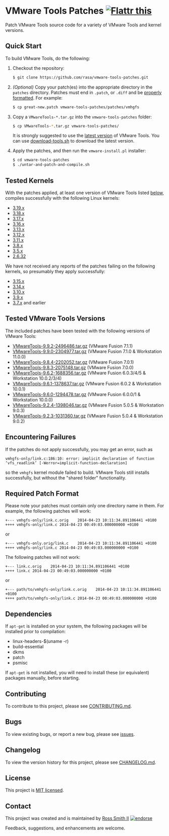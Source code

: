 # VMware Tools Patches [![Flattr this][flatter_png]][flatter]

Patch VMware Tools source code for a variety of VMware Tools and kernel versions.

## Quick Start

To build VMware Tools, do the following:

1. Checkout the repository:
	````bash
	$ git clone https://github.com/rasa/vmware-tools-patches.git
	````

2. *(Optional)* Copy your patch(es) into the appropriate directory in the `patches` directory. Patches must end in `.patch`, or `.diff` and be [properly formatted](#required-patch-format). For example:
	````bash
	$ cp great-new.patch vmware-tools-patches/patches/vmhgfs
	````

3. Copy a `VMwareTools-*.tar.gz` into the `vmware-tools-patches` folder:
	````bash
	$ cp VMwareTools-*.tar.gz vmware-tools-patches/
	````

   It is strongly suggested to use the [latest version](#tested-vmware-tools-versions) of VMware Tools. You can use [download-tools.sh](../../blob/master/download-tools.sh) to download the latest version.

4. Apply the patches, and then run the `vmware-install.pl` installer:
	````bash
	$ cd vmware-tools-patches
	$ ./untar-and-patch-and-compile.sh
	````

## Tested Kernels

With the patches applied, at least one version of VMware Tools listed [below](#tested-vmware-tools-versions), compiles successfully with the following Linux kernels:

* [3.19.x](http://kernelnewbies.org/Linux_3.19)
* [3.18.x](http://kernelnewbies.org/Linux_3.18)
* [3.17.x](http://kernelnewbies.org/Linux_3.17)
* [3.16.x](http://kernelnewbies.org/Linux_3.16)
* [3.13.x](http://kernelnewbies.org/Linux_3.13)
* [3.12.x](http://kernelnewbies.org/Linux_3.12)
* [3.11.x](http://kernelnewbies.org/Linux_3.11)
* [3.8.x](http://kernelnewbies.org/Linux_3.8)
* [3.5.x](http://kernelnewbies.org/Linux_3.5)
* [2.6.32](http://kernelnewbies.org/Linux_2.6.32)

We have not received any reports of the patches failing on the following kernels, so presumably they apply successfully:

* [3.15.x](http://kernelnewbies.org/Linux_3.15)
* [3.14.x](http://kernelnewbies.org/Linux_3.14)
* [3.10.x](http://kernelnewbies.org/Linux_3.10)
* [3.9.x](http://kernelnewbies.org/Linux_3.9)
* [3.7.x](http://kernelnewbies.org/Linux_3.7) and earlier

## Tested VMware Tools Versions

The included patches have been tested with the following versions of VMware Tools:

* [VMwareTools-9.9.2-2496486.tar.gz](https://softwareupdate.vmware.com/cds/vmw-desktop/fusion/7.1.1/2498930/packages/com.vmware.fusion.tools.linux.zip.tar) (VMware Fusion 7.1.1)
* [VMwareTools-9.9.0-2304977.tar.gz](https://softwareupdate.vmware.com/cds/vmw-desktop/fusion/7.1.0/2314774/packages/com.vmware.fusion.tools.linux.zip.tar) (VMware Fusion 7.1.0 & Workstation 11.0.0)
* [VMwareTools-9.8.4-2202052.tar.gz](https://softwareupdate.vmware.com/cds/vmw-desktop/fusion/7.0.1/2235595/packages/com.vmware.fusion.tools.linux.zip.tar) (VMware Fusion 7.0.1)
* [VMwareTools-9.8.3-2075148.tar.gz](https://softwareupdate.vmware.com/cds/vmw-desktop/fusion/7.0.0/2075534/packages/com.vmware.fusion.tools.linux.zip.tar) (VMware Fusion 7.0.0)
* [VMwareTools-9.6.2-1688356.tar.gz](https://softwareupdate.vmware.com/cds/vmw-desktop/fusion/6.0.3/1747349/packages/com.vmware.fusion.tools.linux.zip.tar) (VMware Fusion 6.0.3/4/5 & Workstation 10.0.2/3/4)
* [VMwareTools-9.6.1-1378637.tar.gz](https://softwareupdate.vmware.com/cds/vmw-desktop/fusion/6.0.2/1398658/packages/com.vmware.fusion.tools.linux.zip.tar) (VMware Fusion 6.0.2 & Workstation 10.0.1)
* [VMwareTools-9.6.0-1294478.tar.gz](https://softwareupdate.vmware.com/cds/vmw-desktop/fusion/6.0.1/1331545/packages/com.vmware.fusion.tools.linux.zip.tar) (VMware Fusion 6.0.0/1 & Workstation 10.0.0)
* [VMwareTools-9.2.4-1398046.tar.gz](https://softwareupdate.vmware.com/cds/vmw-desktop/fusion/5.0.5/1945692/packages/com.vmware.fusion.tools.linux.zip.tar) (VMware Fusion 5.0.5 & Workstation 9.0.3)
* [VMwareTools-9.2.3-1031360.tar.gz](https://softwareupdate.vmware.com/cds/vmw-desktop/fusion/5.0.4/1435862/packages/com.vmware.fusion.tools.linux.zip.tar) (VMware Fusion 5.0.4 & Workstation 9.0.2)

## Encountering Failures

If the patches do not apply successfully, you may get an error, such as

````
vmhgfs-only/link.c:186:10: error: implicit declaration of function ‘vfs_readlink’ [-Werror=implicit-function-declaration]
````

so the `vmhgfs` kernel module failed to build. VMware Tools still installs successfully, but without the "shared folder" functionality.

## Required Patch Format

Please note your patches must contain only one directory name in them. For example, the following patches will work:

````
+--- vmhgfs-only/link.c.orig	2014-04-23 10:11:34.891106441 +0100
++++ vmhgfs-only/link.c	2014-04-23 00:49:03.000000000 +0100
````
or
````
+--- vmhgfs-only.orig/link.c	2014-04-23 10:11:34.891106441 +0100
++++ vmhgfs-only/link.c	2014-04-23 00:49:03.000000000 +0100
````
The following patches will not work:

````
+--- link.c.orig	2014-04-23 10:11:34.891106441 +0100
++++ link.c	2014-04-23 00:49:03.000000000 +0100
````
or
````
+--- path/to/vmhgfs-only/link.c.orig	2014-04-23 10:11:34.891106441 +0100
++++ path/to/vmhgfs-only/link.c	2014-04-23 00:49:03.000000000 +0100
````

## Dependencies

If `apt-get` is installed on your system, the following packages will be installed prior to compilation:

* linux-headers-$(uname -r)
* build-essential
* dkms
* patch
* psmisc

If `apt-get` is not installed, you will need to install these (or equivalent) packages manually, before starting.

## Contributing

To contribute to this project, please see [CONTRIBUTING.md](CONTRIBUTING.md).

## Bugs

To view existing bugs, or report a new bug, please see [issues](../../issues).

## Changelog

To view the version history for this project, please see [CHANGELOG.md](CHANGELOG.md).

## License

This project is [MIT licensed](LICENSE).

## Contact

This project was created and is maintained by [Ross Smith II][] [![endorse][endorse_png]][endorse]

Feedback, suggestions, and enhancements are welcome.

[Ross Smith II]: mailto:ross@smithii.com "ross@smithii.com"
[flatter]: https://flattr.com/submit/auto?user_id=rasa&url=https%3A%2F%2Fgithub.com%2Frasa%2Fvmware-tools-patches
[flatter_png]: http://button.flattr.com/flattr-badge-large.png "Flattr this"
[endorse]: https://coderwall.com/rasa
[endorse_png]: https://api.coderwall.com/rasa/endorsecount.png "endorse"

